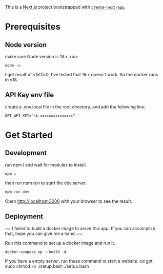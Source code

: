 This is a [Next.js](https://nextjs.org/) project bootstrapped with [`create-next-app`](https://github.com/vercel/next.js/tree/canary/packages/create-next-app).

# Prerequisites
## Node version

make sure Node version is 18.x, run:
    
    node -v

I get result of v18.15.0, I've tested that 16.x doesn't work. So the docker runs in v18.

## API Key env file
create a .env.local file in the root directory, and add the following line:
    
    GPT_API_KEY="sk-xxxxxxxxxxxxxxx"

# Get Started
## Development
run npm i and wait for modules to install.

    npm i
then run npm run to start the dev server.
```bash
npm run dev
```
Open [http://localhost:3000](http://localhost:3000) with your browser to see the result.

## Deployment


~~  I failed to build a docker image to serve this app. If you can accomplish that, hope you can give me a hand.  ~~

Run this command to set up a docker image and run it.

    docker-compose up --build -d

If you have a empty server, run these command to start a website.
    cd gpt
    sudo chmod +x ./setup.bash
    ./setup.bash





